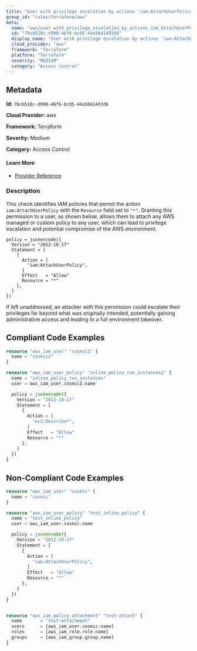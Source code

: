 ```yaml
---
title: "User with privilege escalation by actions 'iam:AttachUserPolicy'"
group_id: "rules/terraform/aws"
meta:
  name: "aws/user_with_privilege_escalation_by_actions_iam_AttachUserPolicy"
  id: "70cb518c-d990-46f6-bc05-44a5041493d6"
  display_name: "User with privilege escalation by actions 'iam:AttachUserPolicy'"
  cloud_provider: "aws"
  framework: "Terraform"
  platform: "Terraform"
  severity: "MEDIUM"
  category: "Access Control"
---
```

## Metadata

**Id:** `70cb518c-d990-46f6-bc05-44a5041493d6`

**Cloud Provider:** aws

**Framework:** Terraform

**Severity:** Medium

**Category:** Access Control

#### Learn More

 - [Provider Reference](https://registry.terraform.io/providers/hashicorp/aws/latest/docs/resources/iam_user_policy#policy)

### Description

 This check identifies IAM policies that permit the action `iam:AttachUserPolicy` with the `Resource` field set to `"*"`. Granting this permission to a user, as shown below, allows them to attach any AWS managed or custom policy to any user, which can lead to privilege escalation and potential compromise of the AWS environment.

```
policy = jsonencode({
  Version = "2012-10-17"
  Statement = [
    {
      Action = [
        "iam:AttachUserPolicy",
      ]
      Effect   = "Allow"
      Resource = "*"
    },
  ]
})
```

If left unaddressed, an attacker with this permission could escalate their privileges far beyond what was originally intended, potentially gaining administrative access and leading to a full environment takeover.


## Compliant Code Examples
```terraform
resource "aws_iam_user" "cosmic2" {
  name = "cosmic2"
}

resource "aws_iam_user_policy" "inline_policy_run_instances2" {
  name = "inline_policy_run_instances"
  user = aws_iam_user.cosmic2.name

  policy = jsonencode({
    Version = "2012-10-17"
    Statement = [
      {
        Action = [
          "ec2:Describe*",
        ]
        Effect   = "Allow"
        Resource = "*"
      },
    ]
  })
}

```
## Non-Compliant Code Examples
```terraform
resource "aws_iam_user" "cosmic" {
  name = "cosmic"
}

resource "aws_iam_user_policy" "test_inline_policy" {
  name = "test_inline_policy"
  user = aws_iam_user.cosmic.name

  policy = jsonencode({
    Version = "2012-10-17"
    Statement = [
      {
        Action = [
          "iam:AttachUserPolicy",
        ]
        Effect   = "Allow"
        Resource = "*"
      },
    ]
  })
}


resource "aws_iam_policy_attachment" "test-attach" {
  name       = "test-attachment"
  users      = [aws_iam_user.cosmic.name]
  roles      = [aws_iam_role.role.name]
  groups     = [aws_iam_group.group.name]
}

```